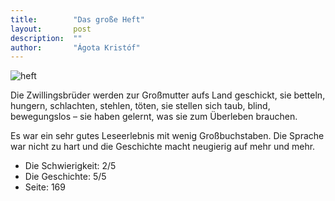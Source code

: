 ```yaml
---
title:        "Das große Heft"
layout:       post
description:  ""
author:       "Ágota Kristóf"
---
```


![heft](https://i.gr-assets.com/images/S/compressed.photo.goodreads.com/books/1182200283l/1242921.jpg "Heft")

Die Zwillingsbrüder werden zur Großmutter aufs Land geschickt, sie betteln, hungern, schlachten, stehlen, töten, sie stellen sich taub, blind, bewegungslos – sie haben gelernt, was sie zum Überleben brauchen.

Es war ein sehr gutes Leseerlebnis mit wenig Großbuchstaben. Die Sprache war nicht zu hart und die Geschichte macht neugierig auf mehr und mehr. 

* Die Schwierigkeit: 2/5 
* Die Geschichte: 5/5
* Seite: 169
 
 

